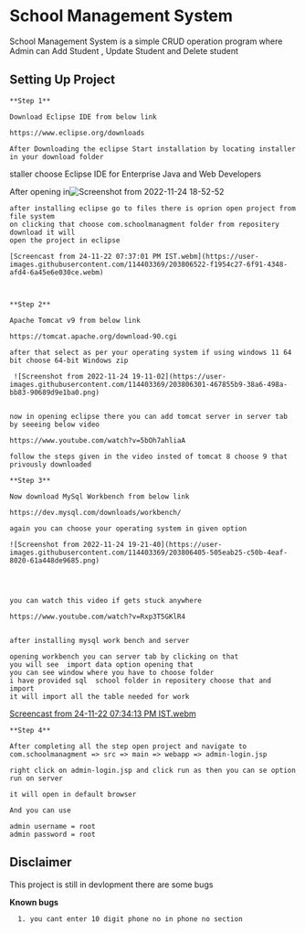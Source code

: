 
# School Management System

School Management System is a simple CRUD operation program where Admin can 
Add Student , Update Student and Delete student


## Setting Up Project

    **Step 1**

    Download Eclipse IDE from below link

    https://www.eclipse.org/downloads

    After Downloading the eclipse Start installation by locating installer in your download folder

    
staller choose Eclipse IDE for Enterprise Java and Web Developers

 After opening in![Screenshot from 2022-11-24 18-52-52](https://user-images.githubusercontent.com/114403369/203806159-6cc22906-2231-4c0c-b6e0-ce285396ce0b.png)

    after installing eclipse go to files there is oprion open project from file system
    on clicking that choose com.schoolmanagment folder from repositery download it will 
    open the project in eclipse
    
    [Screencast from 24-11-22 07:37:01 PM IST.webm](https://user-images.githubusercontent.com/114403369/203806522-f1954c27-6f91-4348-afd4-6a45e6e030ce.webm)



    **Step 2**

    Apache Tomcat v9 from below link

    https://tomcat.apache.org/download-90.cgi

    after that select as per your operating system if using windows 11 64 bit choose 64-bit Windows zip

     ![Screenshot from 2022-11-24 19-11-02](https://user-images.githubusercontent.com/114403369/203806301-467855b9-38a6-498a-bb83-90689d9e1ba0.png)


    now in opening eclipse there you can add tomcat server in server tab by seeeing below video

    https://www.youtube.com/watch?v=5bOh7ahliaA

    follow the steps given in the video insted of tomcat 8 choose 9 that privously downloaded

    **Step 3**

    Now download MySql Workbench from below link 

    https://dev.mysql.com/downloads/workbench/

    again you can choose your operating system in given option

    ![Screenshot from 2022-11-24 19-21-40](https://user-images.githubusercontent.com/114403369/203806405-505eab25-c50b-4eaf-8020-61a448de9685.png)

    
    

    you can watch this video if gets stuck anywhere

    https://www.youtube.com/watch?v=Rxp3T5GKlR4


    after installing mysql work bench and server

    opening workbench you can server tab by clicking on that 
    you will see  import data option opening that 
    you can see window where you have to choose folder
    i have provided sql  school folder in repositery choose that and import 
    it will import all the table needed for work

   [Screencast from 24-11-22 07:34:13 PM IST.webm](https://user-images.githubusercontent.com/114403369/203806454-9f921d5e-98a8-499f-8c83-0aaba31d0587.webm)


    **Step 4**

    After completing all the step open project and navigate to 
    com.schoolmanagment => src => main => webapp => admin-login.jsp

    right click on admin-login.jsp and click run as then you can se option run on server

    it will open in default browser 

    And you can use

    admin username = root
    admin password = root


## Disclaimer

  This project is still in devlopment there are some bugs

  **Known bugs**

      1. you cant enter 10 digit phone no in phone no section 



